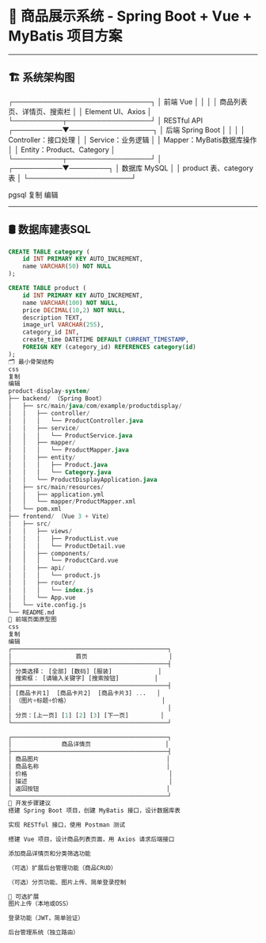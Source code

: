# 🛒 商品展示系统 - Spring Boot + Vue + MyBatis 项目方案

---

## 🏗️ 系统架构图
┌────────────────────────────┐
│ 前端 Vue                    │
│                            │
│ 商品列表页、详情页、搜索栏   │
│ Element UI、Axios          │
└──────────┬─────────────────┘
│ RESTful API
┌──────────▼─────────────────┐
│ 后端 Spring Boot            │
│                            │
│ Controller：接口处理        │
│ Service：业务逻辑 │
│ Mapper：MyBatis数据库操作 │
│ Entity：Product、Category │
└──────────┬─────────────────┘
│
┌──────────▼────────┐
│ 数据库 MySQL │
│ product 表、category 表 │
└─────────────────────┘

pgsql
复制
编辑

---

## 🛢️ 数据库建表SQL
```sql
CREATE TABLE category (
    id INT PRIMARY KEY AUTO_INCREMENT,
    name VARCHAR(50) NOT NULL
);

CREATE TABLE product (
    id INT PRIMARY KEY AUTO_INCREMENT,
    name VARCHAR(100) NOT NULL,
    price DECIMAL(10,2) NOT NULL,
    description TEXT,
    image_url VARCHAR(255),
    category_id INT,
    create_time DATETIME DEFAULT CURRENT_TIMESTAMP,
    FOREIGN KEY (category_id) REFERENCES category(id)
);
🗂️ 最小骨架结构
css
复制
编辑
product-display-system/
├── backend/ （Spring Boot）
│   ├── src/main/java/com/example/productdisplay/
│   │   ├── controller/
│   │   │   └── ProductController.java
│   │   ├── service/
│   │   │   └── ProductService.java
│   │   ├── mapper/
│   │   │   └── ProductMapper.java
│   │   ├── entity/
│   │   │   ├── Product.java
│   │   │   └── Category.java
│   │   └── ProductDisplayApplication.java
│   ├── src/main/resources/
│   │   ├── application.yml
│   │   └── mapper/ProductMapper.xml
│   └── pom.xml
├── frontend/ （Vue 3 + Vite）
│   ├── src/
│   │   ├── views/
│   │   │   ├── ProductList.vue
│   │   │   └── ProductDetail.vue
│   │   ├── components/
│   │   │   └── ProductCard.vue
│   │   ├── api/
│   │   │   └── product.js
│   │   ├── router/
│   │   │   └── index.js
│   │   └── App.vue
│   └── vite.config.js
└── README.md
🎨 前端页面原型图
css
复制
编辑
┌────────────────────────────────────────────┐
│                  首页                       │
├────────────────────────────────────────────┤
│ 分类选择： [全部] [数码] [服装]             │
│ 搜索框： [请输入关键字] [搜索按钮]          │
├────────────────────────────────────────────┤
│ [商品卡片1]  [商品卡片2]  [商品卡片3] ...   │
│ （图片+标题+价格）                          │
│                                            │
│ 分页：[上一页] [1] [2] [3] [下一页]         │
└────────────────────────────────────────────┘

┌────────────────────────────────────────────┐
│              商品详情页                     │
├────────────────────────────────────────────┤
│ 商品图片                                    │
│ 商品名称                                    │
│ 价格                                        │
│ 描述                                        │
│ 返回按钮                                    │
└────────────────────────────────────────────┘
🚀 开发步骤建议
搭建 Spring Boot 项目，创建 MyBatis 接口，设计数据库表

实现 RESTful 接口，使用 Postman 测试

搭建 Vue 项目，设计商品列表页面，用 Axios 请求后端接口

添加商品详情页和分类筛选功能

（可选）扩展后台管理功能（商品CRUD）

（可选）分页功能、图片上传、简单登录控制

🎁 可选扩展
图片上传（本地或OSS）

登录功能（JWT，简单验证）

后台管理系统（独立路由）